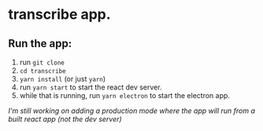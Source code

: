 # transcribe app.

## Run the app:

1. run `git clone`
2. `cd transcribe`
3. `yarn install` (or just `yarn`)
4. run `yarn start` to start the react dev server.
5. while that is running, run `yarn electron` to start the electron app.

_I'm still working on adding a production mode where the app will run from a built react app (not the dev server)_
